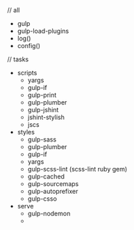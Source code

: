 // all
+ gulp
+ gulp-load-plugins
+ log()
+ config()

// tasks
- scripts
  + yargs
  + gulp-if
  + gulp-print
  + gulp-plumber
  + gulp-jshint
  + jshint-stylish
  + jscs
- styles
  + gulp-sass
  + gulp-plumber
  + gulp-if
  + yargs
  + gulp-scss-lint (scss-lint ruby gem)
  + gulp-cached
  + gulp-sourcemaps
  + gulp-autoprefixer
  + gulp-csso
- serve
  + gulp-nodemon
  +